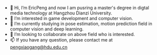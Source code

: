 - 👋 Hi, I’m EricPeng and now I am pusring a master's degree in digtal media technology at Hangzhou Dianzi University.
- 👀 I’m interested in game development and computer vision.
- 🌱 I’m currently studying in pose estimation, motion prediction field in computer vision and deep learning.
- 💞️ I’m looking to collaborate on above field who is interested.
- 📫 If you have any question, please contact me at pengxiaogang@hdu.edu.cn   

<!---
EricPengRP/EricPengRP is a ✨ special ✨ repository because its `README.md` (this file) appears on your GitHub profile.
You can click the Preview link to take a look at your changes.
--->
